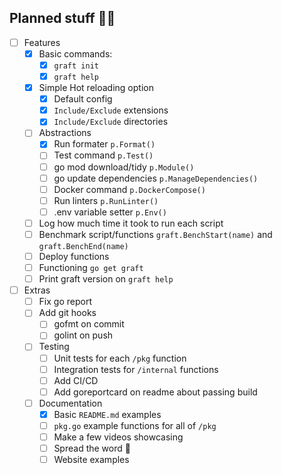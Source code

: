 ## Planned stuff 👨‍🎓

- [ ] Features
    - [x] Basic commands:
        - [x] `graft init`
        - [x] `graft help`
    - [x] Simple Hot reloading option
        - [x] Default config
        - [x] `Include/Exclude` extensions
        - [x] `Include/Exclude` directories
    - [ ] Abstractions
        - [x] Run formater `p.Format()`
        - [ ] Test command `p.Test()`
        - [ ] go mod download/tidy `p.Module()`
        - [ ] go update dependencies `p.ManageDependencies()`
        - [ ] Docker command `p.DockerCompose()`
        - [ ] Run linters `p.RunLinter()`
        - [ ] .env variable setter `p.Env()`
    - [ ] Log how much time it took to run each script
    - [ ] Benchmark script/functions `graft.BenchStart(name)` and `graft.BenchEnd(name)`
    - [ ] Deploy functions
    - [ ] Functioning `go get graft`
    - [ ] Print graft version on `graft help`

- [ ] Extras
    - [ ] Fix go report
    - [ ] Add git hooks
        - [ ] gofmt on commit
        - [ ] golint on push
    - [ ] Testing
        - [ ] Unit tests for each `/pkg` function
        - [ ] Integration tests for `/internal` functions
        - [ ] Add CI/CD
        - [ ] Add goreportcard on readme about passing build
    - [ ] Documentation
        - [x] Basic `README.md` examples
        - [ ] `pkg.go` example functions for all of `/pkg`
        - [ ] Make a few videos showcasing
        - [ ] Spread the word 🐣
        - [ ] Website examples
